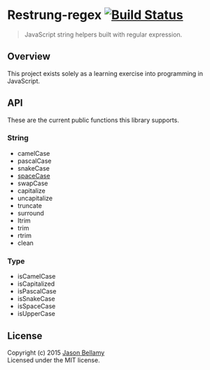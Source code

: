# Restrung-regex [![Build Status](https://travis-ci.org/restrung/restrung-regex.svg)](https://travis-ci.org/restrung/restrung-regex)

> JavaScript string helpers built with regular expression.


## Overview

This project exists solely as a learning exercise into programming in JavaScript.


## API

These are the current public functions this library supports.

### String

- camelCase
- pascalCase
- snakeCase
- [spaceCase](src/space-case.js)
- swapCase
- capitalize
- uncapitalize
- truncate
- surround
- ltrim
- trim
- rtrim
- clean

### Type

- isCamelCase
- isCapitalized
- isPascalCase
- isSnakeCase
- isSpaceCase
- isUpperCase


## License
Copyright (c) 2015 [Jason Bellamy ](http://jasonbellamy.com)  
Licensed under the MIT license.
